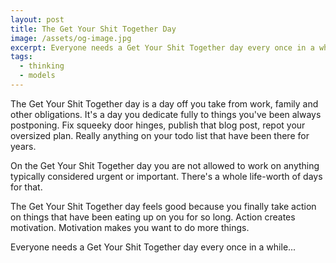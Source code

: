 ```yaml
---
layout: post
title: The Get Your Shit Together Day
image: /assets/og-image.jpg
excerpt: Everyone needs a Get Your Shit Together day every once in a while...
tags:
  - thinking
  - models
---
```


The Get Your Shit Together day is a day off you take from work, family and other obligations. It's a day you dedicate fully to things you've been always postponing. Fix squeeky door hinges, publish that blog post, repot your oversized plan. Really anything on your todo list that have been there for years.

On the Get Your Shit Together day you are not allowed to work on anything typically considered urgent or important. There's a whole life-worth of days for that.

The Get Your Shit Together day feels good because you finally take action on things that have been eating up on you for so long. Action creates motivation. Motivation makes you want to do more things.

Everyone needs a Get Your Shit Together day every once in a while...
